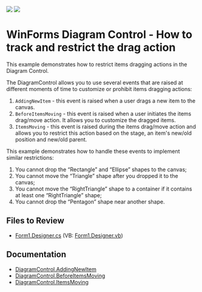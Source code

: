 <!-- default badges list -->
[![](https://img.shields.io/badge/Open_in_DevExpress_Support_Center-FF7200?style=flat-square&logo=DevExpress&logoColor=white)](https://supportcenter.devexpress.com/ticket/details/T1208174)
[![](https://img.shields.io/badge/📖_How_to_use_DevExpress_Examples-e9f6fc?style=flat-square)](https://docs.devexpress.com/GeneralInformation/403183)
<!-- default badges end -->
# WinForms Diagram Control - How to track and restrict the drag action

This example demonstrates how to restrict items dragging actions in the Diagram Control.

The DiagramControl allows you to use several events that are raised at different moments of time to customize or prohibit items dragging actions:
1) `AddingNewItem` - this event is raised when a user drags a new item to the canvas.
2) `BeforeItemsMoving` - this event is raised when a user initiates the items drag/move action. It allows you to customize the dragged items.
3) `ItemsMoving` - this event is raised during the items drag/move action and allows you to restrict this action based on the stage, an item's new/old position and new/old parent.

This example demonstrates how to handle these events to implement similar restrictions:


1) You cannot drop the “Rectangle” and “Ellipse” shapes to the canvas;
2) You cannot move the “Triangle” shape after you dropped it to the canvas;
3) You cannot move the “RightTriangle” shape to a container if it contains at least one “RightTriangle” shape;
4) You cannot drop the “Pentagon” shape near another shape.

## Files to Review

- [Form1.Designer.cs](./CS/WinApp7/Form1.Designer.cs) (VB: [Form1.Designer.vb](./VB/WinApp7/Form1.Designer.vb))

## Documentation

- [DiagramControl.AddingNewItem](https://docs.devexpress.com/WindowsForms/DevExpress.XtraDiagram.DiagramControl.AddingNewItem)
- [DiagramControl.BeforeItemsMoving](https://docs.devexpress.com/WindowsForms/DevExpress.XtraDiagram.DiagramControl.BeforeItemsMoving)
- [DiagramControl.ItemsMoving](https://docs.devexpress.com/WindowsForms/DevExpress.XtraDiagram.DiagramControl.ItemsMoving)
